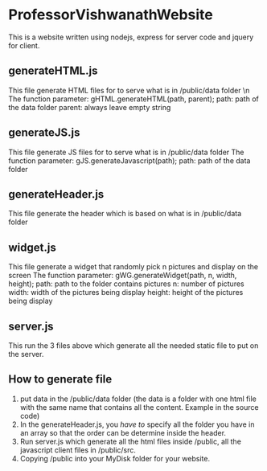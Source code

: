 # ProfessorVishwanathWebsite
This is a website written using nodejs, express for server code and jquery for client.

## generateHTML.js
This file generate HTML files for to serve what is in /public/data folder \n
The function parameter: gHTML.generateHTML(path, parent);
path: path of the data folder
parent: always leave empty string
## generateJS.js
This file generate JS files for to serve what is in /public/data folder
The function parameter: gJS.generateJavascript(path);
path: path of the data folder
## generateHeader.js
This file generate the header which is based on what is in /public/data folder
## widget.js
This file generate a widget that randomly pick n pictures and display on the screen
The function parameter: gWG.generateWidget(path, n, width, height);
path: path to the folder contains pictures
n: number of pictures
width: width of the pictures being display
height: height of the pictures being display
## server.js
This run the 3 files above which generate all the needed static file to put on the server.

## How to generate file

1. put data in the /public/data folder (the data is a folder with one html file with the same name that contains all the content. Example in the source code)
2. In the generateHeader.js, you *have to* specify all the folder you have in an array so that the order can be determine inside the header.
3. Run server.js which generate all the html files inside /public, all the javascript client files in /public/src.
4. Copying /public into your MyDisk folder for your website.
